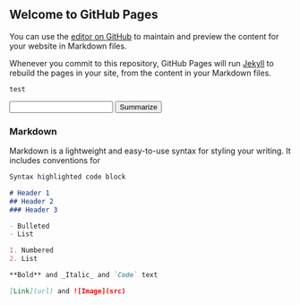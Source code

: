 ## Welcome to GitHub Pages

<script src="https://code.jquery.com/jquery-3.2.1.min.js"></script>
<script src="/summarize.js"></script>

<div id="text"></div>

<script>
document.getElementById("text").innerHTML = "Text added by JavaScript code";
</script>

You can use the [editor on GitHub](https://github.com/nathan9sanders/academic-text-summarizer/edit/master/README.md) to maintain and preview the content for your website in Markdown files.

Whenever you commit to this repository, GitHub Pages will run [Jekyll](https://jekyllrb.com/) to rebuild the pages in your site, from the content in your Markdown files.

`test`

<div id="text-input">
  <input id="text-box" type="text">
  <input id="submit-text" type="submit" value="Summarize">
</div>

### Markdown

Markdown is a lightweight and easy-to-use syntax for styling your writing. It includes conventions for

```markdown
Syntax highlighted code block

# Header 1
## Header 2
### Header 3

- Bulleted
- List

1. Numbered
2. List

**Bold** and _Italic_ and `Code` text

[Link](url) and ![Image](src)
```

